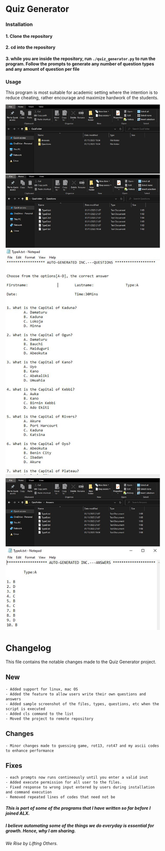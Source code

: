 # Quiz Generator

### Installation

#### **1. Clone the repository**
#### **2. cd into the repository**
#### **3. while you are inside the repository, run `./quiz_generator.py` to run the program. Follow the prompts to generate any number of question types and any amount of question per file**

### Usage

This program is most suitable for academic setting where the intention is to reduce cheating, rather encourage and maximize hardwork of the students.

![image1](.folder_QA.JPG)
![image2](.questions_types.JPG)
![image3](.questions.JPG)
![image4](.answers_types.JPG)
![image5](.answers.JPG)

# Changelog
This file contains the notable changes made to the Quiz Generator project.

## New
	- Added support for linux, mac OS
	- Added the feature to allow users write their own questions and answers
	- Added sample screenshot of the files, types, questions, etc when the script is executed
    - Added cls command to the list
    - Moved the project to remote repository


## Changes
	- Minor changes made to guessing game, rot13, rot47 and my ascii codes to enhance performance


## Fixes
	- each prompts now runs contineously until you enter a valid inut
	- Added execute permission for all user to the files.
    - Fixed response to wrong input entered by users during installation and command execution
	- Removed repeated lines of codes that need not be




##### This is part of some of the programs that I have written so far before I joined ALX.
##### I believe automating some of the things we do everyday is essential for growth. Hence, why I am sharing.


###### We Rise by Lifting Others.